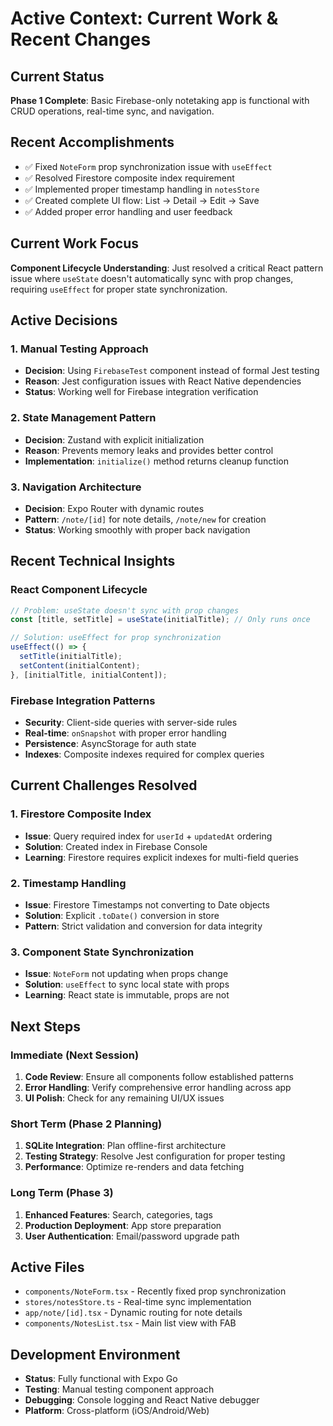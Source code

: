 # Active Context: Current Work & Recent Changes

## Current Status

**Phase 1 Complete**: Basic Firebase-only notetaking app is functional with CRUD operations, real-time sync, and navigation.

## Recent Accomplishments

- ✅ Fixed `NoteForm` prop synchronization issue with `useEffect`
- ✅ Resolved Firestore composite index requirement
- ✅ Implemented proper timestamp handling in `notesStore`
- ✅ Created complete UI flow: List → Detail → Edit → Save
- ✅ Added proper error handling and user feedback

## Current Work Focus

**Component Lifecycle Understanding**: Just resolved a critical React pattern issue where `useState` doesn't automatically sync with prop changes, requiring `useEffect` for proper state synchronization.

## Active Decisions

### 1. Manual Testing Approach

- **Decision**: Using `FirebaseTest` component instead of formal Jest testing
- **Reason**: Jest configuration issues with React Native dependencies
- **Status**: Working well for Firebase integration verification

### 2. State Management Pattern

- **Decision**: Zustand with explicit initialization
- **Reason**: Prevents memory leaks and provides better control
- **Implementation**: `initialize()` method returns cleanup function

### 3. Navigation Architecture

- **Decision**: Expo Router with dynamic routes
- **Pattern**: `/note/[id]` for note details, `/note/new` for creation
- **Status**: Working smoothly with proper back navigation

## Recent Technical Insights

### React Component Lifecycle

```typescript
// Problem: useState doesn't sync with prop changes
const [title, setTitle] = useState(initialTitle); // Only runs once

// Solution: useEffect for prop synchronization
useEffect(() => {
  setTitle(initialTitle);
  setContent(initialContent);
}, [initialTitle, initialContent]);
```

### Firebase Integration Patterns

- **Security**: Client-side queries with server-side rules
- **Real-time**: `onSnapshot` with proper error handling
- **Persistence**: AsyncStorage for auth state
- **Indexes**: Composite indexes required for complex queries

## Current Challenges Resolved

### 1. Firestore Composite Index

- **Issue**: Query required index for `userId` + `updatedAt` ordering
- **Solution**: Created index in Firebase Console
- **Learning**: Firestore requires explicit indexes for multi-field queries

### 2. Timestamp Handling

- **Issue**: Firestore Timestamps not converting to Date objects
- **Solution**: Explicit `.toDate()` conversion in store
- **Pattern**: Strict validation and conversion for data integrity

### 3. Component State Synchronization

- **Issue**: `NoteForm` not updating when props change
- **Solution**: `useEffect` to sync local state with props
- **Learning**: React state is immutable, props are not

## Next Steps

### Immediate (Next Session)

1. **Code Review**: Ensure all components follow established patterns
2. **Error Handling**: Verify comprehensive error handling across app
3. **UI Polish**: Check for any remaining UI/UX issues

### Short Term (Phase 2 Planning)

1. **SQLite Integration**: Plan offline-first architecture
2. **Testing Strategy**: Resolve Jest configuration for proper testing
3. **Performance**: Optimize re-renders and data fetching

### Long Term (Phase 3)

1. **Enhanced Features**: Search, categories, tags
2. **Production Deployment**: App store preparation
3. **User Authentication**: Email/password upgrade path

## Active Files

- `components/NoteForm.tsx` - Recently fixed prop synchronization
- `stores/notesStore.ts` - Real-time sync implementation
- `app/note/[id].tsx` - Dynamic routing for note details
- `components/NotesList.tsx` - Main list view with FAB

## Development Environment

- **Status**: Fully functional with Expo Go
- **Testing**: Manual testing component approach
- **Debugging**: Console logging and React Native debugger
- **Platform**: Cross-platform (iOS/Android/Web)

